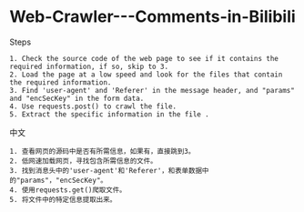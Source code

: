 # Web-Crawler---Comments-in-Bilibili

Steps

    1. Check the source code of the web page to see if it contains the required information, if so, skip to 3.
    2. Load the page at a low speed and look for the files that contain the required information.
    3. Find 'user-agent' and 'Referer' in the message header, and "params" and "encSecKey" in the form data.
    4. Use requests.post() to crawl the file.
    5. Extract the specific information in the file .

中文

    1. 查看网页的源码中是否有所需信息，如果有，直接跳到3。
    2. 低网速加载网页，寻找包含所需信息的文件。
    3. 找到消息头中的'user-agent'和'Referer'，和表单数据中的"params"，"encSecKey"。
    4. 使用requests.get()爬取文件。
    5. 将文件中的特定信息提取出来。
